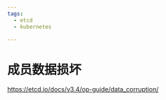 ```yaml
---
tags:
  - etcd
  - kubernetes

---
```

# 成员数据损坏

https://etcd.io/docs/v3.4/op-guide/data_corruption/